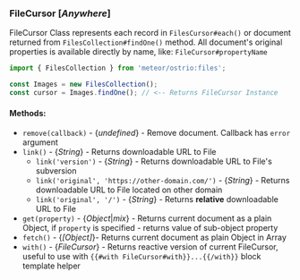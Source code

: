 ### FileCursor [*Anywhere*]

FileCursor Class represents each record in `FilesCursor#each()` or document returned from `FilesCollection#findOne()` method.
All document's original properties is available directly by name, like: `FileCursor#propertyName`

```js
import { FilesCollection } from 'meteor/ostrio:files';

const Images = new FilesCollection();
const cursor = Images.findOne(); // <-- Returns FileCursor Instance
```

#### Methods:

- `remove(callback)` - {*undefined*} - Remove document. Callback has `error` argument
- `link()` - {*String*} - Returns downloadable URL to File
  - `link('version')` - {*String*} - Returns downloadable URL to File's subversion
  - `link('original', 'https://other-domain.com/')` - {*String*} - Returns downloadable URL to File located on other domain
  - `link('original', '/')` - {*String*} - Returns __relative__ downloadable URL to File
- `get(property)` - {*Object*|*mix*} - Returns current document as a plain Object, if `property` is specified - returns value of sub-object property
- `fetch()` - {*[Object]*}- Returns current document as plain Object in Array
- `with()` - {*FileCursor*} - Returns reactive version of current FileCursor, useful to use with `{{#with FileCursor#with}}...{{/with}}` block template helper
